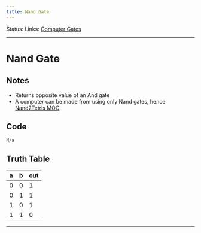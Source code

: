 ```yaml
---
title: Nand Gate
---
```

Status:
Links: [Computer Gates](out/computer-gates.md)
___
# Nand Gate
## Notes
- Returns opposite value of an And gate
- A computer can be made from using only Nand gates, hence [Nand2Tetris MOC](out/nand2tetris-moc.md)
## Code
```
N/a
```
## Truth Table

a | b | out
-- | -- | --
 0|0|1
 0|1|1
 1|0|1
 1|1|0

___